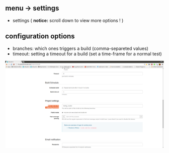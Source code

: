 menu -> settings
----
- settings ( **notice:** scroll down to view more options ! )

configuration options
----
- branches: which ones triggers a build (comma-separeted values)
- timeout:  setting a timeout for a build (set a time-frame for a normal test)

![branches](../png/branches.png)